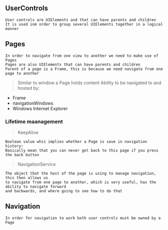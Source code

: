 ﻿

## UserControls
```
User controls are UIElements and that can have parents and children
It is used inm order to group several UIElements together in a logical manner
```

## Pages
```
In order to navigate from one view to another we need to make use of Pages
Pages are also UIElements that can have parents and children
Parent of a page is a Frame, this is because we need navigate from one page to another
```
> Similar to window a Page holds content
> Ability to be navigated to and hosted by:
* Frame
* navigationWindows
* Windows Internet Explorer

### Lifetime maanagement
> KeepAlive
```
Boolean value whis implies whether a Page is save in navigation history:
Basically mean that you can never get back to this page if you press the back button
```
> NavigationService
```
The object that the host of the page is using to manage navigation, this then allows us 
to navigate from one page to another, which is very useful, has the ability to navigate forward
and backwards, and where going to see how to do that
```
## Navigation 
```
In order for navigation to work both user controls must be owned by a Page
```